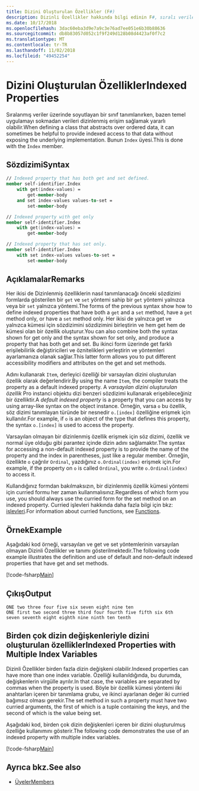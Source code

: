 ```yaml
---
title: Dizini Oluşturulan Özellikler (F#)
description: Dizinli Özellikler hakkında bilgi edinin F#, sıralı verilerine dizi benzeri erişim verin.
ms.date: 10/17/2018
ms.openlocfilehash: 3dac60eba3d9e7a9c3e76ad7ee051e6b30b88636
ms.sourcegitcommit: db8b83057d052c1f9f249d128b08d4423af0f7c2
ms.translationtype: MT
ms.contentlocale: tr-TR
ms.lasthandoff: 11/02/2018
ms.locfileid: "49452254"
---
```

# <a name="indexed-properties"></a><span data-ttu-id="daa83-103">Dizini Oluşturulan Özellikler</span><span class="sxs-lookup"><span data-stu-id="daa83-103">Indexed Properties</span></span>

<span data-ttu-id="daa83-104">Sıralanmış veriler üzerinde soyutlayan bir sınıf tanımlanırken, bazen temel uygulamayı sokmadan verileri dizinlenmiş erişim sağlamak yararlı olabilir.</span><span class="sxs-lookup"><span data-stu-id="daa83-104">When defining a class that abstracts over ordered data, it can sometimes be helpful to provide indexed access to that data without exposing the underlying implementation.</span></span> <span data-ttu-id="daa83-105">Bunun `Index` üyesi.</span><span class="sxs-lookup"><span data-stu-id="daa83-105">This is done with the `Index` member.</span></span>

## <a name="syntax"></a><span data-ttu-id="daa83-106">Sözdizimi</span><span class="sxs-lookup"><span data-stu-id="daa83-106">Syntax</span></span>

```fsharp
// Indexed property that has both get and set defined.
member self-identifier.Index
    with get(index-values) =
        get-member-body
    and set index-values values-to-set =
        set-member-body

// Indexed property with get only
member self-identifier.Index
    with get(index-values) =
        get-member-body

// Indexed property that has set only.
member self-identifier.Index
    with set index-values values-to-set =
        set-member-body
```

## <a name="remarks"></a><span data-ttu-id="daa83-107">Açıklamalar</span><span class="sxs-lookup"><span data-stu-id="daa83-107">Remarks</span></span>

<span data-ttu-id="daa83-108">Her ikisi de Dizinlenmiş özelliklerin nasıl tanımlanacağı önceki sözdizimi formlarda gösterilen bir `get` ve `set` yöntemi sahip bir `get` yöntemi yalnızca veya bir `set` yalnızca yöntemi.</span><span class="sxs-lookup"><span data-stu-id="daa83-108">The forms of the previous syntax show how to define indexed properties that have both a `get` and a `set` method, have a `get` method only, or have a `set` method only.</span></span> <span data-ttu-id="daa83-109">Her ikisi de yalnızca get ve yalnızca kümesi için sözdizimini sözdizimini birleştirin ve hem get hem de kümesi olan bir özellik oluşturur.</span><span class="sxs-lookup"><span data-stu-id="daa83-109">You can also combine both the syntax shown for get only and the syntax shown for set only, and produce a property that has both get and set.</span></span> <span data-ttu-id="daa83-110">Bu ikinci form üzerinde get farklı erişilebilirlik değiştiricileri ve öznitelikleri yerleştirin ve yöntemleri ayarlamanıza olanak sağlar.</span><span class="sxs-lookup"><span data-stu-id="daa83-110">This latter form allows you to put different accessibility modifiers and attributes on the get and set methods.</span></span>

<span data-ttu-id="daa83-111">Adını kullanarak `Item`, derleyici özelliği bir varsayılan dizini oluşturulan özellik olarak değerlendirir.</span><span class="sxs-lookup"><span data-stu-id="daa83-111">By using the name `Item`, the compiler treats the property as a default indexed property.</span></span> <span data-ttu-id="daa83-112">A *varsayılan dizini oluşturulan özellik* Pro instanci objektu dizi benzeri sözdizimi kullanarak erişebileceğiniz bir özelliktir.</span><span class="sxs-lookup"><span data-stu-id="daa83-112">A *default indexed property* is a property that you can access by using array-like syntax on the object instance.</span></span> <span data-ttu-id="daa83-113">Örneğin, varsa `o` bu özellik, söz dizimi tanımlayan türünde bir nesnedir `o.[index]` özelliğine erişmek için kullanılır.</span><span class="sxs-lookup"><span data-stu-id="daa83-113">For example, if `o` is an object of the type that defines this property, the syntax `o.[index]` is used to access the property.</span></span>

<span data-ttu-id="daa83-114">Varsayılan olmayan bir dizinlenmiş özellik erişmek için söz dizimi, özellik ve normal üye olduğu gibi parantez içinde dizin adını sağlamaktır.</span><span class="sxs-lookup"><span data-stu-id="daa83-114">The syntax for accessing a non-default indexed property is to provide the name of the property and the index in parentheses, just like a regular member.</span></span> <span data-ttu-id="daa83-115">Örneğin, özellikte `o` çağrılır `Ordinal`, yazdığınız `o.Ordinal(index)` erişmek için.</span><span class="sxs-lookup"><span data-stu-id="daa83-115">For example, if the property on `o` is called `Ordinal`, you write `o.Ordinal(index)` to access it.</span></span>

<span data-ttu-id="daa83-116">Kullandığınız formdan bakılmaksızın, bir dizinlenmiş özellik kümesi yöntemi için curried formu her zaman kullanmalısınız.</span><span class="sxs-lookup"><span data-stu-id="daa83-116">Regardless of which form you use, you should always use the curried form for the set method on an indexed property.</span></span> <span data-ttu-id="daa83-117">Curried işlevleri hakkında daha fazla bilgi için bkz: [işlevleri](../functions/index.md).</span><span class="sxs-lookup"><span data-stu-id="daa83-117">For information about curried functions, see [Functions](../functions/index.md).</span></span>

## <a name="example"></a><span data-ttu-id="daa83-118">Örnek</span><span class="sxs-lookup"><span data-stu-id="daa83-118">Example</span></span>

<span data-ttu-id="daa83-119">Aşağıdaki kod örneği, varsayılan ve get ve set yöntemlerinin varsayılan olmayan Dizinli Özellikler ve tanımı gösterilmektedir.</span><span class="sxs-lookup"><span data-stu-id="daa83-119">The following code example illustrates the definition and use of default and non-default indexed properties that have get and set methods.</span></span>

[!code-fsharp[Main](../../../../samples/snippets/fsharp/lang-ref-1/snippet3301.fs)]

## <a name="output"></a><span data-ttu-id="daa83-120">Çıkış</span><span class="sxs-lookup"><span data-stu-id="daa83-120">Output</span></span>

```console
ONE two three four five six seven eight nine ten
ONE first two second three third four fourth five fifth six 6th
seven seventh eight eighth nine ninth ten tenth
```

## <a name="indexed-properties-with-multiple-index-variables"></a><span data-ttu-id="daa83-121">Birden çok dizin değişkenleriyle dizini oluşturulan özellikler</span><span class="sxs-lookup"><span data-stu-id="daa83-121">Indexed Properties with Multiple Index Variables</span></span>

<span data-ttu-id="daa83-122">Dizinli Özellikler birden fazla dizin değişkeni olabilir.</span><span class="sxs-lookup"><span data-stu-id="daa83-122">Indexed properties can have more than one index variable.</span></span> <span data-ttu-id="daa83-123">Özelliği kullanıldığında, bu durumda, değişkenlerin virgülle ayrılır.</span><span class="sxs-lookup"><span data-stu-id="daa83-123">In that case, the variables are separated by commas when the property is used.</span></span> <span data-ttu-id="daa83-124">Böyle bir özellik kümesi yöntemi ilki anahtarları içeren bir tanımlama grubu, ve ikinci ayarlanan değer iki curried bağımsız olması gerekir.</span><span class="sxs-lookup"><span data-stu-id="daa83-124">The set method in such a property must have two curried arguments, the first of which is a tuple containing the keys, and the second of which is the value being set.</span></span>

<span data-ttu-id="daa83-125">Aşağıdaki kod, birden çok dizin değişkenleri içeren bir dizini oluşturulmuş özelliğe kullanımını gösterir.</span><span class="sxs-lookup"><span data-stu-id="daa83-125">The following code demonstrates the use of an indexed property with multiple index variables.</span></span>

[!code-fsharp[Main](../../../../samples/snippets/fsharp/lang-ref-1/snippet3302.fs)]

## <a name="see-also"></a><span data-ttu-id="daa83-126">Ayrıca bkz.</span><span class="sxs-lookup"><span data-stu-id="daa83-126">See also</span></span>

- [<span data-ttu-id="daa83-127">Üyeler</span><span class="sxs-lookup"><span data-stu-id="daa83-127">Members</span></span>](index.md)
